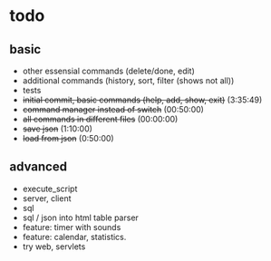 # todo

## basic

- other essensial commands (delete/done, edit)
- additional commands (history, sort, filter (shows not all))
- tests
- ~~initial commit, basic commands (help, add, show, exit)~~ (3:35:49)
- ~~command manager instead of switch~~ (00:50:00)
- ~~all commands in different files~~ (00:00:00)
- ~~save json~~ (1:10:00)
- ~~load from json~~ (0:50:00)
  
## advanced
- execute_script
- server, client
- sql
- sql / json into html table parser
- feature: timer with sounds
- feature: calendar, statistics.
- try web, servlets
